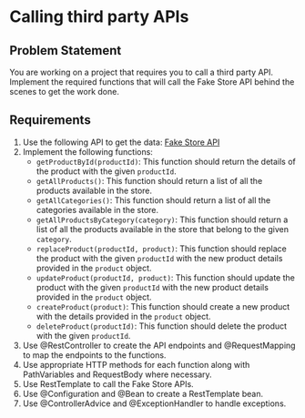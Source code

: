 # Calling third party APIs

## Problem Statement

You are working on a project that requires you to call a third party API. Implement the required functions that will call the Fake Store API behind the scenes to get the work done.

## Requirements
1. Use the following API to get the data: [Fake Store API](https://fakestoreapi.com/docs)
2. Implement the following functions:
    - `getProductById(productId)`: This function should return the details of the product with the given `productId`.
    - `getAllProducts()`: This function should return a list of all the products available in the store.
    - `getAllCategories()`: This function should return a list of all the categories available in the store.
    - `getAllProductsByCategory(category)`: This function should return a list of all the products available in the store that belong to the given `category`.
    - `replaceProduct(productId, product)`: This function should replace the product with the given `productId` with the new product details provided in the `product` object.
    - `updateProduct(productId, product)`: This function should update the product with the given `productId` with the new product details provided in the `product` object.
    - `createProduct(product)`: This function should create a new product with the details provided in the `product` object.
    - `deleteProduct(productId)`: This function should delete the product with the given `productId`.
3. Use @RestController to create the API endpoints and @RequestMapping to map the endpoints to the functions.
4. Use appropriate HTTP methods for each function along with PathVariables and RequestBody where necessary.
5. Use RestTemplate to call the Fake Store APIs.
6. Use @Configuration and @Bean to create a RestTemplate bean.
7. Use @ControllerAdvice and @ExceptionHandler to handle exceptions.
